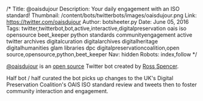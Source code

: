 /*
Title: @oaisdujour
Description: Your daily engagement with an ISO standard!
Thumbnail: /content/bots/twitterbots/images/oaisdujour.png
Link: https://twitter.com/oaisdujour
Author: botsheeter.py
Date: June 05, 2016
Tags: twitter,twitterbot,bot,active,interactive,digitalpreservation oais iso opensource beet_keeper python standards communityengagement active twitter archives digitalcuration digitalarchives digitalheritage digitalhumanities glam libraries dpc digitalpreservationcoalition,open source,opensource,python,beet_keeper
Nav: hidden
Robots: index,follow
*/

[@oaisdujour](https://twitter.com/oaisdujour) is an [open source](https://github.com/exponential-decay/oais-du-jour) Twitter bot created by [Ross Spencer](https://twitter.com/beet_keeper). 

Half bot / half curated the bot picks up changes to the UK's Digital Preservation Coalition's OAIS ISO standard review and tweets then to foster community interaction and engagement. 

